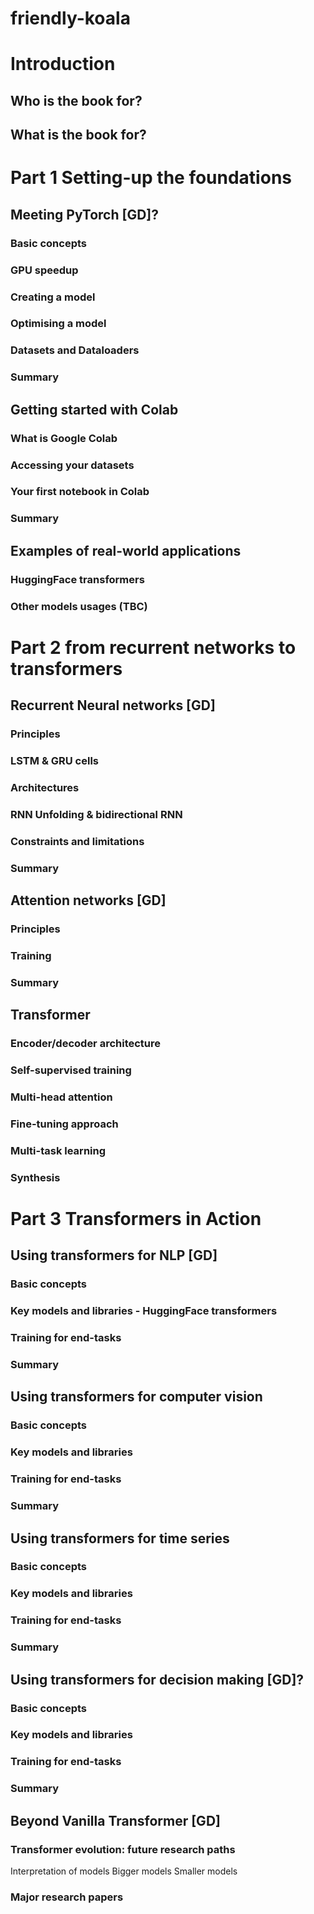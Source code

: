 # friendly-koala

# Introduction
## Who is the book for?
## What is the book for?


# Part 1 Setting-up the foundations

## Meeting PyTorch [GD]?

### Basic concepts 
### GPU speedup
### Creating a model
### Optimising a model
### Datasets and Dataloaders
### Summary

## Getting started with Colab
### What is Google Colab
### Accessing your datasets
### Your first notebook in Colab
### Summary

## Examples of real-world applications
### HuggingFace transformers
### Other models usages (TBC)

# Part 2 from recurrent networks to transformers

## Recurrent Neural networks [GD]
### Principles
### LSTM & GRU cells
### Architectures
### RNN Unfolding & bidirectional RNN
### Constraints and limitations
### Summary

## Attention networks [GD]
### Principles
### Training
### Summary

## Transformer 
### Encoder/decoder architecture
### Self-supervised training
### Multi-head attention
### Fine-tuning approach
### Multi-task learning
### Synthesis

# Part 3 Transformers in Action

## Using transformers for NLP [GD]
### Basic concepts 
### Key models and libraries - HuggingFace transformers 
### Training for end-tasks
### Summary
## Using transformers for computer vision
### Basic concepts 
### Key models and libraries
### Training for end-tasks
### Summary

## Using transformers for time series
### Basic concepts 
### Key models and libraries
### Training for end-tasks
### Summary

## Using transformers for decision making [GD]?
### Basic concepts 
### Key models and libraries
### Training for end-tasks
### Summary

## Beyond Vanilla Transformer [GD]
### Transformer evolution: future research paths
Interpretation of models
Bigger models
Smaller models
### Major research papers

